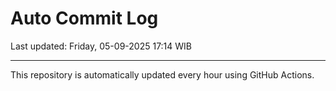 # Auto Commit Log

Last updated: Friday, 05-09-2025 17:14 WIB

---

This repository is automatically updated every hour using GitHub Actions.
